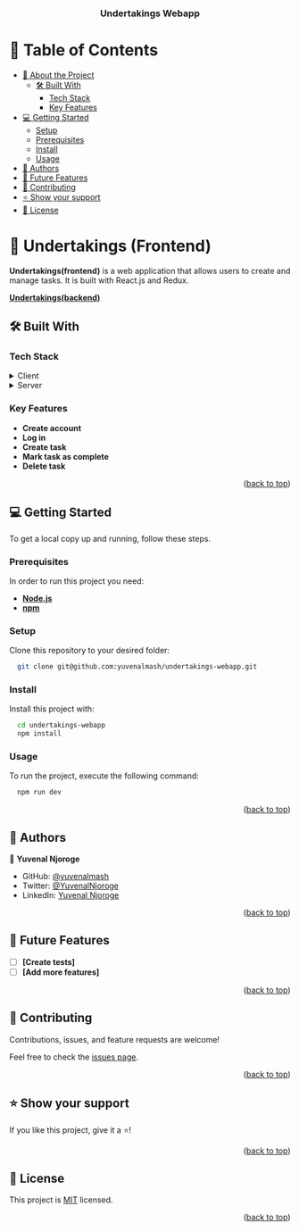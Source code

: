 <a name="readme-top"></a>



<div align="center">
  <h3><b>Undertakings Webapp</b></h3>
</div>

<!-- TABLE OF CONTENTS -->

# 📗 Table of Contents

- [📖 About the Project](#about-project)
  - [🛠 Built With](#built-with)
    - [Tech Stack](#tech-stack)
    - [Key Features](#key-features)
- [💻 Getting Started](#getting-started)
  - [Setup](#setup)
  - [Prerequisites](#prerequisites)
  - [Install](#install)
  - [Usage](#usage)
- [👥 Authors](#authors)
- [🔭 Future Features](#future-features)
- [🤝 Contributing](#contributing)
- [⭐️ Show your support](#support)
- [📝 License](#license)

<!-- PROJECT DESCRIPTION -->

# 📖 Undertakings (Frontend) <a name="about-project"></a>


**Undertakings(frontend)** is a web application that allows users to create and manage tasks. It is built with React.js and Redux.

**[Undertakings(backend)](https://github.com/yuvenalmash/undertakings)**

## 🛠 Built With <a name="built-with"></a>

### Tech Stack <a name="tech-stack"></a>

<details>
  <summary>Client</summary>
  <ul>
    <li><a href="https://reactjs.org/">React.js</a></li>
  </ul>
</details>

<details>
  <summary>Server</summary>
  <ul>
    <li><a href="https://vitejs.dev/">Vite.js</a></li>
  </ul>
</details>

<!-- Features -->

### Key Features <a name="key-features"></a>

- **Create account**
- **Log in**
- **Create task**
- **Mark task as complete**
- **Delete task**

<p align="right">(<a href="#readme-top">back to top</a>)</p>

<!-- GETTING STARTED -->

## 💻 Getting Started <a name="getting-started"></a>

To get a local copy up and running, follow these steps.

### Prerequisites

In order to run this project you need:

- **[Node.js](https://nodejs.org/en/)**
- **[npm](https://www.npmjs.com/)**


### Setup

Clone this repository to your desired folder:

```sh
  git clone git@github.com:yuvenalmash/undertakings-webapp.git
```

### Install

Install this project with:

```sh
  cd undertakings-webapp
  npm install
```

### Usage

To run the project, execute the following command:

```sh
  npm run dev
```

<p align="right">(<a href="#readme-top">back to top</a>)</p>

<!-- AUTHORS -->

## 👥 Authors <a name="authors"></a>


👤 **Yuvenal Njoroge**

- GitHub: [@yuvenalmash](https://github.com/yuvenalmash)
- Twitter: [@YuvenalNjoroge](https://twitter.com/YuvenalNjoroge)
- LinkedIn: [Yuvenal Njoroge](https://linkedin.com/in/yuvenal-njoroge)


<p align="right">(<a href="#readme-top">back to top</a>)</p>

<!-- FUTURE FEATURES -->

## 🔭 Future Features <a name="future-features"></a>


- [ ] **[Create tests]**
- [ ] **[Add more features]**

<p align="right">(<a href="#readme-top">back to top</a>)</p>

<!-- CONTRIBUTING -->

## 🤝 Contributing <a name="contributing"></a>

Contributions, issues, and feature requests are welcome!

Feel free to check the [issues page](https://github.com/yuvenalmash/undertakings-webapp/issues).

<p align="right">(<a href="#readme-top">back to top</a>)</p>

<!-- SUPPORT -->

## ⭐️ Show your support <a name="support"></a>

If you like this project, give it a ⭐️!

<p align="right">(<a href="#readme-top">back to top</a>)</p>

<!-- LICENSE -->

## 📝 License <a name="license"></a>

This project is [MIT](./LICENSE) licensed.

<p align="right">(<a href="#readme-top">back to top</a>)</p>
